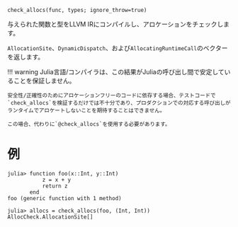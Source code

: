 ```
check_allocs(func, types; ignore_throw=true)
```

与えられた関数と型をLLVM IRにコンパイルし、アロケーションをチェックします。

`AllocationSite`、`DynamicDispatch`、および`AllocatingRuntimeCall`のベクターを返します。

!!! warning
    Julia言語/コンパイラは、この結果がJuliaの呼び出し間で安定していることを保証しません。

    安全性/正確性のためにアロケーションフリーのコードに依存する場合、テストコードで`check_allocs`を検証するだけでは不十分であり、プロダクションでの対応する呼び出しがランタイムでアロケートしないことを期待することはできません。

    この場合、代わりに`@check_allocs`を使用する必要があります。


# 例

```jldoctest
julia> function foo(x::Int, y::Int)
           z = x + y
           return z
       end
foo (generic function with 1 method)

julia> allocs = check_allocs(foo, (Int, Int))
AllocCheck.AllocationSite[]
```
